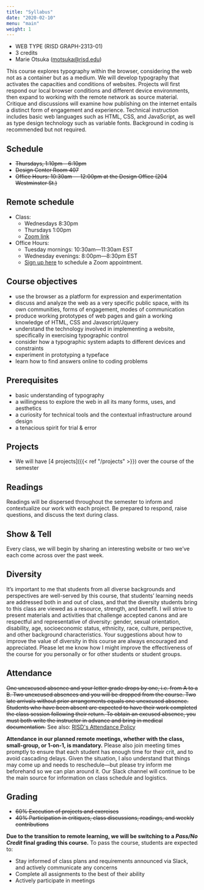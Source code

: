 ```yaml
---
title: "Syllabus"
date: "2020-02-10"
menu: "main"
weight: 1
---
```


* WEB TYPE (RISD GRAPH-2313-01)
* 3 credits
* Marie Otsuka (motsuka@risd.edu)

This course explores typography within the browser, considering the web not as a container but as a medium. We will develop typography that activates the capacities and conditions of websites. Projects will first respond our local browser conditions and different device environments, then expand to working with the remote network as source material. Critique and discussions will examine how publishing on the internet entails a distinct form of engagement and experience. Technical instruction includes basic web languages such as HTML, CSS, and JavaScript, as well as type design technology such as variable fonts. Background in coding is recommended but not required. 

## Schedule
* ~~Thursdays, 1:10pm – 6:10pm~~ 
* ~~Design Center Room 407~~ 
* ~~Office Hours: 10:30am — 12:00pm at the Design Office (204 Westminster St.)~~

## **Remote schedule**
* Class:
	- Wednesdays 8:30pm
	- Thursdays 1:00pm
	- [Zoom link](https://risd.zoom.us/j/8072945194)
* Office Hours:
	- Tuesday mornings: 10:30am—11:30am EST
	- Wednesday evenings: 8:00pm—8:30pm EST
	- [Sign up here](https://docs.google.com/spreadsheets/d/136yATIXq7UNNoointbw3k4T-dUkK4jOqpa0WPCJLDWA/edit?usp=sharing) to schedule a Zoom appointment. 

## Course objectives
* use the browser as a platform for expression and experimentation
* discuss and analyze the web as a very specific public space, with its own communities, forms of engagement, modes of communication
* produce working prototypes of web pages and gain a working knowledge of HTML, CSS and Javascript/Jquery
* understand the technology involved in implementing a website, specifically in exercising typographic control 
* consider how a typographic system adapts to different devices and constraints
* experiment in prototyping a typeface
* learn how to find answers online to coding problems

## Prerequisites
* basic understanding of typography
* a willingness to explore the web in all its many forms, uses, and aesthetics
* a curiosity for technical tools and the contextual infrastructure around design
* a tenacious spirit for trial & error

## Projects
* We will have [4 projects]({{< ref "/projects" >}}) over the course of the semester

## Readings
Readings will be dispersed throughout the semester to inform and contextualize our work with each project. Be prepared to respond, raise questions, and discuss the text during class.

## Show & Tell
Every class, we will begin by sharing an interesting website or two we’ve each come across over the past week.

## Diversity
It’s important to me that students from all diverse backgrounds and perspectives are well-served by this course, that students’ learning needs are addressed both in and out of class, and that the diversity students bring to this class are viewed as a resource, strength, and benefit.  I will strive to present materials and activities that challenge accepted canons and are respectful and representative of diversity: gender, sexual orientation, disability, age, socioeconomic status, ethnicity, race, culture, perspective, and other background characteristics. Your suggestions about how to improve the value of diversity in this course are always encouraged and appreciated. Please let me know how I might improve the effectiveness of the course for you personally or for other students or student groups.

## Attendance
~~One unexcused absence and your letter grade drops by one, i.e. from A to a B. Two unexcused absences and you will be dropped from the course. Two late arrivals without prior arrangements equals one unexcused absence. Students who have been absent are expected to have their work completed the class session following their return. To obtain an excused absence, you must both write the instructor in advance and bring in medical documentation.~~ See also: [RISD's Attendance Policy](http://policies.risd.edu/academic/class-attendance/)

**Attendance in our planned remote meetings, whether with the class, small-group, or 1-on-1, is mandatory.** Please also join meeting times promptly to ensure that each student has enough time for their crit, and to avoid cascading delays. Given the situation, I also understand that things may come up and needs to reschedule—but please try inform me beforehand so we can plan around it. Our Slack channel will continue to be the main source for information on class schedule and logistics.

## Grading
* ~~60% Execution of projects and exercises~~
* ~~40% Participation in critiques, class discussions, readings, and weekly contributions~~

**Due to the transition to remote learning, we will be switching to a *Pass/No Credit* final grading this course.** To pass the course, students are expected to: 
* Stay informed of class plans and requirements announced via Slack, and actively communicate any concerns
* Complete all assignments to the best of their ability 
* Actively participate in meetings
